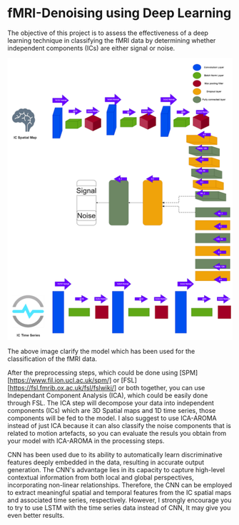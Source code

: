 # fMRI-Denoising using Deep Learning
 
The objective of this project is to assess the effectiveness of a deep learning technique in classifying the fMRI data by determining whether independent components (ICs) are either signal or noise.

![Alt text](model.png)

The above image clarify the model which has been used for the classification of the fMRI data. 

After the preprocessing steps, which could be done using [SPM][https://www.fil.ion.ucl.ac.uk/spm/] or [FSL][https://fsl.fmrib.ox.ac.uk/fsl/fslwiki/] or both together, you can use Independant Component Analysis (ICA), which could be easily done through FSL. The ICA step will decompose your data into independent components (ICs) which are 3D Spatial maps and 1D time series, those components will be fed to the model. I also suggest to use ICA-AROMA instead of just ICA because it can also classify the noise components that is related to  motion artefacts, so you can evaluate the resuls you obtain from your model with ICA-AROMA in the processing steps. 


CNN has been used due to its ability to automatically learn discriminative features deeply embedded in the data, resulting in accurate output generation. The CNN's advantage lies in its capacity to capture high-level contextual information from both local and global perspectives, incorporating non-linear relationships. Therefore, the CNN can be employed to extract meaningful spatial and temporal features from the IC spatial maps and associated time series, respectively. 
However, I strongly encourage you to try to use LSTM with the time series data instead of CNN, It may give you even better results. 